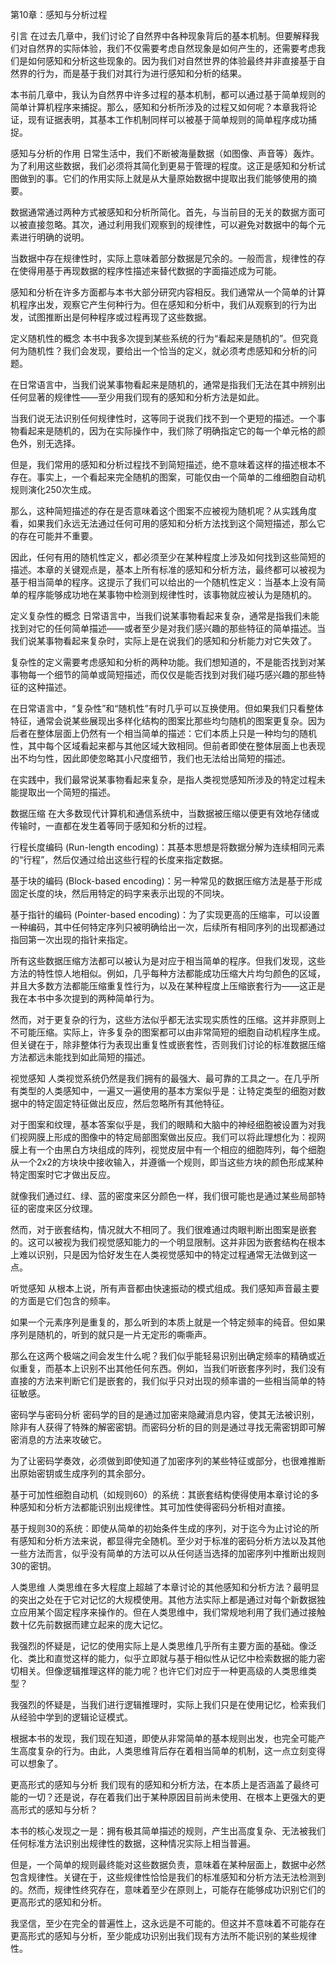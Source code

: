 第10章：感知与分析过程

引言
在过去几章中，我们讨论了自然界中各种现象背后的基本机制。但要解释我们对自然界的实际体验，我们不仅需要考虑自然现象是如何产生的，还需要考虑我们是如何感知和分析这些现象的。因为我们对自然世界的体验最终并非直接基于自然界的行为，而是基于我们对其行为进行感知和分析的结果。

本书前几章中，我认为自然界中许多过程的基本机制，都可以通过基于简单规则的简单计算机程序来捕捉。那么，感知和分析所涉及的过程又如何呢？本章我将论证，现有证据表明，其基本工作机制同样可以被基于简单规则的简单程序成功捕捉。

感知与分析的作用
日常生活中，我们不断被海量数据（如图像、声音等）轰炸。为了利用这些数据，我们必须将其简化到更易于管理的程度。这正是感知和分析试图做到的事。它们的作用实际上就是从大量原始数据中提取出我们能够使用的摘要。

数据通常通过两种方式被感知和分析所简化。首先，与当前目的无关的数据方面可以被直接忽略。其次，通过利用我们观察到的规律性，可以避免对数据中的每个元素进行明确的说明。

当数据中存在规律性时，实际上意味着部分数据是冗余的。一般而言，规律性的存在使得用基于再现数据的程序性描述来替代数据的字面描述成为可能。

感知和分析在许多方面都与本书大部分研究内容相反。我们通常从一个简单的计算机程序出发，观察它产生何种行为。但在感知和分析中，我们从观察到的行为出发，试图推断出是何种程序或过程再现了这些数据。

定义随机性的概念
本书中我多次提到某些系统的行为“看起来是随机的”。但究竟何为随机性？我们会发现，要给出一个恰当的定义，就必须考虑感知和分析的问题。

在日常语言中，当我们说某事物看起来是随机的，通常是指我们无法在其中辨别出任何显著的规律性——至少用我们现有的感知和分析方法是如此。

当我们说无法识别任何规律性时，这等同于说我们找不到一个更短的描述。一个事物看起来是随机的，因为在实际操作中，我们除了明确指定它的每一个单元格的颜色外，别无选择。

但是，我们常用的感知和分析过程找不到简短描述，绝不意味着这样的描述根本不存在。事实上，一个看起来完全随机的图案，可能仅由一个简单的二维细胞自动机规则演化250次生成。

那么，这种简短描述的存在是否意味着这个图案不应被视为随机呢？从实践角度看，如果我们永远无法通过任何可用的感知和分析方法找到这个简短描述，那么它的存在可能并不重要。

因此，任何有用的随机性定义，都必须至少在某种程度上涉及如何找到这些简短的描述。本章的关键观点是，基本上所有标准的感知和分析方法，最终都可以被视为基于相当简单的程序。这提示了我们可以给出的一个随机性定义：当基本上没有简单的程序能够成功地在某事物中检测到规律性时，该事物就应被认为是随机的。

定义复杂性的概念
日常语言中，当我们说某事物看起来复杂，通常是指我们未能找到对它的任何简单描述——或者至少是对我们感兴趣的那些特征的简单描述。当我们说某事物看起来复杂时，实际上是在说我们的感知和分析能力对它失效了。

复杂性的定义需要考虑感知和分析的两种功能。我们想知道的，不是能否找到对某事物每一个细节的简单或简短描述，而仅仅是能否找到对我们碰巧感兴趣的那些特征的这种描述。

在日常语言中，“复杂性”和“随机性”有时几乎可以互换使用。但如果我们只看整体特征，通常会说某些展现出多样化结构的图案比那些均匀随机的图案更复杂。因为后者在整体层面上仍然有一个相当简单的描述：它们本质上只是一种均匀的随机性，其中每个区域看起来都与其他区域大致相同。但前者即使在整体层面上也表现出不均匀性，因此即使忽略其小尺度细节，我们也无法给出简短的描述。

在实践中，我们最常说某事物看起来复杂，是指人类视觉感知所涉及的特定过程未能提取出一个简短的描述。

数据压缩
在大多数现代计算机和通信系统中，当数据被压缩以便更有效地存储或传输时，一直都在发生着等同于感知和分析的过程。

行程长度编码 (Run-length encoding)：其基本思想是将数据分解为连续相同元素的“行程”，然后仅通过给出这些行程的长度来指定数据。

基于块的编码 (Block-based encoding)：另一种常见的数据压缩方法是基于形成固定长度的块，然后用特定的码字来表示出现的不同块。

基于指针的编码 (Pointer-based encoding)：为了实现更高的压缩率，可以设置一种编码，其中任何特定序列只被明确给出一次，后续所有相同序列的出现都通过指回第一次出现的指针来指定。

所有这些数据压缩方法都可以被认为是对应于相当简单的程序。但我们发现，这些方法的特性惊人地相似。例如，几乎每种方法都能成功压缩大片均匀颜色的区域，并且大多数方法都能压缩重复性行为，以及在某种程度上压缩嵌套行为——这正是我在本书中多次提到的两种简单行为。

然而，对于更复杂的行为，这些方法似乎都无法实现实质性的压缩。这并非原则上不可能压缩。实际上，许多复杂的图案都可以由非常简短的细胞自动机程序生成。但关键在于，除非整体行为表现出重复性或嵌套性，否则我们讨论的标准数据压缩方法都远未能找到如此简短的描述。

视觉感知
人类视觉系统仍然是我们拥有的最强大、最可靠的工具之一。在几乎所有类型的人类感知中，一遍又一遍使用的基本方案似乎是：让特定类型的细胞对数据中的特定固定特征做出反应，然后忽略所有其他特征。

对于图案和纹理，基本答案似乎是，我们的眼睛和大脑中的神经细胞被设置为对我们视网膜上形成的图像中的特定局部图案做出反应。我们可以将此理想化为：视网膜上有一个由黑白方块组成的阵列，视觉皮层中有一个相应的细胞阵列，每个细胞从一个2x2的方块块中接收输入，并遵循一个规则，即当这些方块的颜色形成某种特定图案时它才做出反应。

就像我们通过红、绿、蓝的密度来区分颜色一样，我们很可能也是通过某些局部特征的密度来区分纹理。

然而，对于嵌套结构，情况就大不相同了。我们很难通过肉眼判断出图案是嵌套的。这可以被视为我们视觉感知能力的一个明显限制。这并非因为嵌套结构在根本上难以识别，只是因为恰好发生在人类视觉感知中的特定过程通常无法做到这一点。

听觉感知
从根本上说，所有声音都由快速振动的模式组成。我们感知声音最主要的方面是它们包含的频率。

如果一个元素序列是重复的，那么听到的本质上就是一个特定频率的纯音。但如果序列是随机的，听到的就只是一片无定形的嘶嘶声。

那么在这两个极端之间会发生什么呢？我们似乎能轻易识别出确定频率的精确或近似重复，而基本上识别不出其他任何东西。例如，当我们听嵌套序列时，我们没有直接的方法来判断它们是嵌套的，我们似乎只对出现的频率谱的一些相当简单的特征敏感。

密码学与密码分析
密码学的目的是通过加密来隐藏消息内容，使其无法被识别，除非有人获得了特殊的解密密钥。而密码分析的目的则是通过寻找无需密钥即可解密消息的方法来攻破它。

为了让密码学奏效，必须做到即使知道了加密序列的某些特征或部分，也很难推断出原始密钥或生成序列的其余部分。

基于可加性细胞自动机（如规则60）的系统：其嵌套结构使得使用本章讨论的多种感知和分析方法都能识别出规律性。其可加性使得密码分析相对直接。

基于规则30的系统：即使从简单的初始条件生成的序列，对于迄今为止讨论的所有感知和分析方法来说，都显得完全随机。至少对于标准的密码分析方法以及其他一些方法而言，似乎没有简单的方法可以从任何适当选择的加密序列中推断出规则30的密钥。

人类思维
人类思维在多大程度上超越了本章讨论的其他感知和分析方法？最明显的突出之处在于它对记忆的大规模使用。其他方法实际上都是通过对每个新数据独立应用某个固定程序来操作的。但在人类思维中，我们常规地利用了我们通过接触数十亿先前数据而建立起来的庞大记忆。

我强烈的怀疑是，记忆的使用实际上是人类思维几乎所有主要方面的基础。像泛化、类比和直觉这样的能力，似乎立即就与基于相似性从记忆中检索数据的能力密切相关。但像逻辑推理这样的能力呢？也许它们对应于一种更高级的人类思维类型？

我强烈的怀疑是，当我们进行逻辑推理时，实际上我们只是在使用记忆，检索我们从经验中学到的逻辑论证模式。

根据本书的发现，我们现在知道，即使从非常简单的基本规则出发，也完全可能产生高度复杂的行为。由此，人类思维背后存在着相当简单的机制，这一点立刻变得可以想象了。

更高形式的感知与分析
我们现有的感知和分析方法，在本质上是否涵盖了最终可能的一切？还是说，存在着我们出于某种原因目前尚未使用、在根本上更强大的更高形式的感知与分析？

本书的核心发现之一是：拥有极其简单描述的规则，产生出高度复杂、无法被我们任何标准方法识别出规律性的数据，这种情况实际上相当普遍。

但是，一个简单的规则最终能对这些数据负责，意味着在某种层面上，数据中必然包含规律性。关键在于，这些规律性恰恰是我们的标准感知和分析方法无法检测到的。然而，规律性终究存在，意味着至少在原则上，可能存在能够成功识别它们的更高形式的感知和分析。

我坚信，至少在完全的普遍性上，这永远是不可能的。但这并不意味着不可能存在更高形式的感知与分析，至少能成功识别出我们现有方法所不能识别的某些规律性。